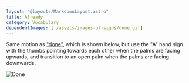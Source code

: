 ```yaml
---
layout: "@layouts/MarkdownLayout.astro"
title: Already
category: Vocabulary
dependentImages: [./assets/images-of-signs/done.gif]
---
```


Same motion as ["done"](./done), which is shown below,
but use the "A" hand sign with the thumbs pointing towards each other
when the palms are facing upwards,
and transition to an open palm when the palms are facing downwards.

![Done](@signs/done.gif)
